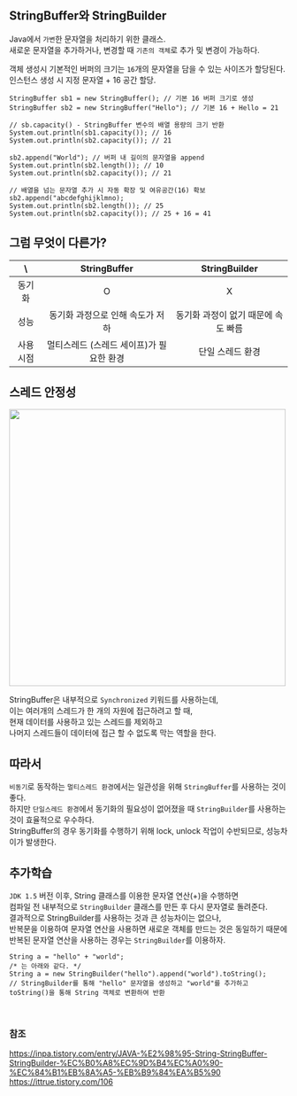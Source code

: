 ## StringBuffer와 StringBuilder
Java에서 `가변`한 문자열을 처리하기 위한 클래스.  
새로운 문자열을 추가하거나, 변경할 때 `기존의 객체`로 추가 및 변경이 가능하다.  

객체 생성시 기본적인 버퍼의 크기는 `16`개의 문자열을 담을 수 있는 사이즈가 할당된다.  
인스턴스 생성 시 지정 문자열 + 16 공간 할당.
```
StringBuffer sb1 = new StringBuffer(); // 기본 16 버퍼 크기로 생성
StringBuffer sb2 = new StringBuffer("Hello"); // 기본 16 + Hello = 21

// sb.capacity() - StringBuffer 변수의 배열 용량의 크기 반환
System.out.println(sb1.capacity()); // 16
System.out.println(sb2.capacity()); // 21 
 
sb2.append("World"); // 버퍼 내 길이의 문자열을 append
System.out.println(sb2.length()); // 10
System.out.println(sb2.capacity()); // 21

// 배열을 넘는 문자열 추가 시 자동 확장 및 여유공간(16) 확보
sb2.append("abcdefghijklmno);
System.out.println(sb2.length()); // 25
System.out.println(sb2.capacity()); // 25 + 16 = 41
```

## 그럼 무엇이 다른가?
|    \    |  StringBuffer  |  StringBuilder  |
|:-------:|:--------------:|:---------------:|
|  동기화  |  O  |  X  |
|  성능  |  동기화 과정으로 인해 속도가 저하  |  동기화 과정이 없기 때문에 속도 빠름  |
|  사용시점  |  멀티스레드 (스레드 세이프)가 필요한 환경  |  단일 스레드 환경  |

## 스레드 안정성
<img src="https://github.com/ChuibboStudy/csstudy/assets/81959996/dd94e79f-882d-4161-bfc1-976261d0b285"  width="500" height="500"/>  

StringBuffer은 내부적으로 `Synchronized` 키워드를 사용하는데,  
이는 여러개의 스레드가 한 개의 자원에 접근하려고 할 때,  
현재 데이터를 사용하고 있는 스레드를 제외하고  
나머지 스레드들이 데이터에 접근 할 수 없도록 막는 역할을 한다.  

## 따라서
`비동기`로 동작하는 `멀티스레드 환경`에서는 일관성을 위해 `StringBuffer`를 사용하는 것이 좋다.  
하지만 `단일스레드 환경`에서 동기화의 필요성이 없어졌을 때 `StringBuilder`를 사용하는 것이 효율적으로 우수하다.  
StringBuffer의 경우 동기화를 수행하기 위해 lock, unlock 작업이 수반되므로, 성능차이가 발생한다.  

## 추가학습
`JDK 1.5` 버전 이후, String 클래스를 이용한 문자열 연산(+)을 수행하면  
컴파일 전 내부적으로 `StringBuilder` 클래스를 만든 후 다시 문자열로 돌려준다.  
결과적으로 StringBuilder를 사용하는 것과 큰 성능차이는 없으나,  
반복문을 이용하여 문자열 연산을 사용하면 새로운 객체를 만드는 것은 동일하기 때문에  
반복된 문자열 연산을 사용하는 경우는 `StringBuilder`를 이용하자.
```
String a = "hello" + "world";
/* 는 아래와 같다. */
String a = new StringBuilder("hello").append("world").toString(); 
// StringBuilder를 통해 "hello" 문자열을 생성하고 "world"를 추가하고 toString()을 통해 String 객체로 변환하여 반환
```
<br>

### 참조
https://inpa.tistory.com/entry/JAVA-%E2%98%95-String-StringBuffer-StringBuilder-%EC%B0%A8%EC%9D%B4%EC%A0%90-%EC%84%B1%EB%8A%A5-%EB%B9%84%EA%B5%90
https://ittrue.tistory.com/106
